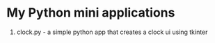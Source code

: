 # My Python mini applications

1. clock.py - a simple python app that creates a clock ui using tkinter

